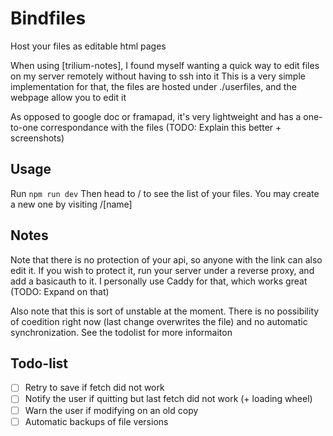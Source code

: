 Bindfiles
===
Host your files as editable html pages

When using [trilium-notes], I found myself wanting a quick way to edit files on my server remotely without having to ssh into it
This is a very simple implementation for that, the files are hosted under ./userfiles, and the webpage allow you to edit it

As opposed to google doc or framapad, it's very lightweight and has a one-to-one correspondance with the files
(TODO: Explain this better + screenshots)

Usage
---
Run ```npm run dev```
Then head to / to see the list of your files. You may create a new one by visiting /[name]

Notes
---
Note that there is no protection of your api, so anyone with the link can also edit it. If you wish to protect it, run your server under a reverse proxy, and add a basicauth to it.
I personally use Caddy for that, which works great (TODO: Expand on that)

Also note that this is sort of unstable at the moment. There is no possibility of coedition right now (last change overwrites the file) and no automatic synchronization. See the todolist for more informaiton

Todo-list
---
- [ ] Retry to save if fetch did not work
- [ ] Notify the user if quitting but last fetch did not work (+ loading wheel)
- [ ] Warn the user if modifying on an old copy
- [ ] Automatic backups of file versions
